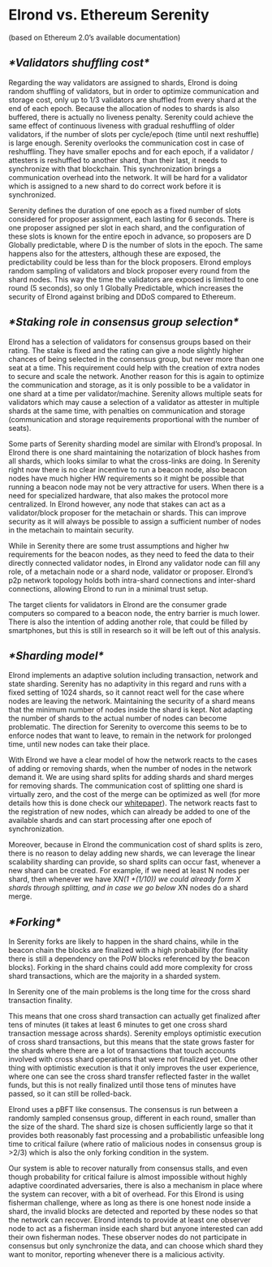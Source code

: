 # Elrond vs. Ethereum Serenity



(based on Ethereum 2.0’s available documentation)

## ***\*Validators shuffling cost\****

Regarding the way validators are assigned to shards, Elrond is doing random shuffling of validators, but in order to optimize communication and storage cost, only up to 1/3 validators are shuffled from every shard at the end of each epoch. Because the allocation of nodes to shards is also buffered, there is actually no liveness penalty. Serenity could achieve the same effect of continuous liveness with gradual reshuffling of older validators, if the number of slots per cycle/epoch (time until next reshuffle) is large enough. Serenity overlooks the communication cost in case of reshuffling. They have smaller epochs and for each epoch, if a validator / attesters is reshuffled to another shard, than their last, it needs to synchronize with that blockchain. This synchronization brings a communication overhead into the network. It will be hard for a validator which is assigned to a new shard to do correct work before it is synchronized.

Serenity defines the duration of one epoch as a fixed number of slots considered for proposer assignment, each lasting for 6 seconds. There is one proposer assigned per slot in each shard, and the configuration of these slots is known for the entire epoch in advance, so proposers are D Globally predictable, where D is the number of slots in the epoch. The same happens also for the attesters, although these are exposed, the predictability could be less than for the block proposers. Elrond employs random sampling of validators and block proposer every round from the shard nodes. This way the time the validators are exposed is limited to one round (5 seconds), so only 1 Globally Predictable, which increases the security of Elrond against bribing and DDoS compared to Ethereum.

## ***\*Staking role in consensus group selection\****

Elrond has a selection of validators for consensus groups based on their rating. The stake is fixed and the rating can give a node slightly higher chances of being selected in the consensus group, but never more than one seat at a time. This requirement could help with the creation of extra nodes to secure and scale the network. Another reason for this is again to optimize the communication and storage, as it is only possible to be a validator in one shard at a time per validator/machine. Serenity allows multiple seats for validators which may cause a selection of a validator as attester in multiple shards at the same time, with penalties on communication and storage (communication and storage requirements proportional with the number of seats).

Some parts of Serenity sharding model are similar with Elrond’s proposal. In Elrond there is one shard maintaining the notarization of block hashes from all shards, which looks similar to what the cross-links are doing. In Serenity right now there is no clear incentive to run a beacon node, also beacon nodes have much higher HW requirements so it might be possible that running a beacon node may not be very attractive for users. When there is a need for specialized hardware, that also makes the protocol more centralized. In Elrond however, any node that stakes can act as a validator/block proposer for the metachain or shards. This can improve security as it will always be possible to assign a sufficient number of nodes in the metachain to maintain security.

While in Serenity there are some trust assumptions and higher hw requirements for the beacon nodes, as they need to feed the data to their directly connected validator nodes, in Elrond any validator node can fill any role, of a metachain node or a shard node, validator or proposer. Elrond’s p2p network topology holds both intra-shard connections and inter-shard connections, allowing Elrond to run in a minimal trust setup.

The target clients for validators in Elrond are the consumer grade computers so compared to a beacon node, the entry barrier is much lower. There is also the intention of adding another role, that could be filled by smartphones, but this is still in research so it will be left out of this analysis.

## ***\*Sharding model\****

Elrond implements an adaptive solution including transaction, network and state sharding. Serenity has no adaptivity in this regard and runs with a fixed setting of 1024 shards, so it cannot react well for the case where nodes are leaving the network. Maintaining the security of a shard means that the minimum number of nodes inside the shard is kept. Not adapting the number of shards to the actual number of nodes can become problematic. The direction for Serenity to overcome this seems to be to enforce nodes that want to leave, to remain in the network for prolonged time, until new nodes can take their place. 

With Elrond we have a clear model of how the network reacts to the cases of adding or removing shards, when the number of nodes in the network demand it. We are using shard splits for adding shards and shard merges for removing shards. The communication cost of splitting one shard is virtually zero, and the cost of the merge can be optimized as well (for more details how this is done check our [whitepaper](https://elrond.com/files/Elrond_Whitepaper_EN.pdf)). The network reacts fast to the registration of new nodes, which can already be added to one of the available shards and can start processing after one epoch of synchronization.

Moreover, because in Elrond the communication cost of shard splits is zero, there is no reason to delay adding new shards, we can leverage the linear scalability sharding can provide, so shard splits can occur fast, whenever a new shard can be created. For example, if we need at least N nodes per shard, then whenever we have X*N(1 +(1/10)) we could already form X shards through splitting, and in case we go below X*N nodes do a shard merge.

## ***\*Forking\****

In Serenity forks are likely to happen in the shard chains, while in the beacon chain the blocks are finalized with a high probability (for finality there is still a dependency on the PoW blocks referenced by the beacon blocks). Forking in the shard chains could add more complexity for cross shard transactions, which are the majority in a sharded system.

In Serenity one of the main problems is the long time for the cross shard transaction finality.

This means that one cross shard transaction can actually get finalized after tens of minutes (it takes at least 6 minutes to get one cross shard transaction message across shards). Serenity employs optimistic execution of cross shard transactions, but this means that the state grows faster for the shards where there are a lot of transactions that touch accounts involved with cross shard operations that were not finalized yet. One other thing with optimistic execution is that it only improves the user experience, where one can see the cross shard transfer reflected faster in the wallet funds, but this is not really finalized until those tens of minutes have passed, so it can still be rolled-back.

Elrond uses a pBFT like consensus. The consensus is run between a randomly sampled consensus group, different in each round, smaller than the size of the shard. The shard size is chosen sufficiently large so that it provides both reasonably fast processing and a probabilistic unfeasible long time to critical failure (where ratio of malicious nodes in consensus group is >2/3) which is also the only forking condition in the system. 

Our system is able to recover naturally from consensus stalls, and even though probability for critical failure is almost impossible without highly adaptive coordinated adversaries, there is also a mechanism in place where the system can recover, with a bit of overhead. For this Elrond is using fisherman challenge, where as long as there is one honest node inside a shard, the invalid blocks are detected and reported by these nodes so that the network can recover. Elrond intends to provide at least one observer node to act as a fisherman inside each shard but anyone interested can add their own fisherman nodes. These observer nodes do not participate in consensus but only synchronize the data, and can choose which shard they want to monitor, reporting whenever there is a malicious activity.
